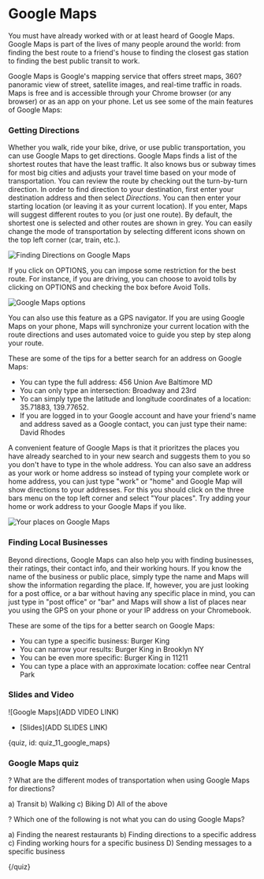 # Google Maps

You must have already worked with or at least heard of Google Maps. Google Maps is part of the lives of many people around the world: from finding the best route to a friend's house to finding the closest gas station to finding the best public transit to work.

Google Maps is Google's mapping service that offers street maps, 360? panoramic view of street, satellite images, and real-time traffic in roads. Maps is free and is accessible through your Chrome browser (or any browser) or as an app on your phone. Let us see some of the main features of Google Maps:

### Getting Directions

Whether you walk, ride your bike, drive, or use public transportation, you can use Google Maps to get directions. Google Maps finds a list of the shortest routes that have the least traffic. It also knows bus or subway times for most big cities and adjusts your travel time based on your mode of transportation. You can review the route by checking out the turn-by-turn direction. In order to find direction to your destination, first enter your destination address and then select *Directions*. You can then enter your starting location (or leaving it as your current location). If you enter, Maps will suggest different routes to you (or just one route). By default, the shortest one is selected and other routes are shown in grey. You can easily change the mode of transportation by selecting different icons shown on the top left corner (car, train, etc.).

![Finding Directions on Google Maps](./img/11_google_maps/00_direction.png)

If you click on OPTIONS, you can impose some restriction for the best route. For instance, if you are driving, you can choose to avoid tolls by clicking on OPTIONS and checking the box before Avoid Tolls.

![Google Maps options](images/11_google_maps/01_options.png)

You can also use this feature as a GPS navigator. If you are using Google Maps on your phone, Maps will synchronize your current location with the route directions and uses automated voice to guide you step by step along your route. 

These are some of the tips for a better search for an address on Google Maps:

- You can type the full address: 456 Union Ave Baltimore MD
- You can only type an intersection: Broadway and 23rd
- Yo can simply type the latitude and longitude coordinates of a location: 35.71883, 139.77652.
- If you are logged in to your Google account and have your friend's name and address saved as a Google contact, you can just type their name: David Rhodes

A convenient feature of Google Maps is that it prioritzes the places you have already searched to in your new search and suggests them to you so you don't have to type in the whole address. You can also save an address as your work or home address so instead of typing your complete work or home address, you can just type "work" or "home" and Google Map will show directions to your addresses. For this you should click on the three bars menu on the top left corner and select "Your places". Try adding your home or work address to your Google Maps if you like.

![Your places on Google Maps](images/11_google_maps/02_your_places.png)

### Finding Local Businesses

Beyond directions, Google Maps can also help you with finding businesses, their ratings, their contact info, and their working hours. If you know the name of the business or public place, simply type the name and Maps will show the information regarding the place. If, however, you are just looking for a post office, or a bar without having any specific place in mind, you can just type in "post office" or "bar" and Maps will show a list of places near you using the GPS on your phone or your IP address on your Chromebook.

These are some of the tips for a better search on Google Maps:

- You can type a specific business: Burger King
- You can narrow your results: Burger King in Brooklyn NY
- You can be even more specific: Burger King in 11211
- You can type a place with an approximate location: coffee near Central Park

### Slides and Video

![Google Maps](ADD VIDEO LINK)

* [Slides](ADD SLIDES LINK)

{quiz, id: quiz_11_google_maps}

### Google Maps quiz

? What are the different modes of transportation when using Google Maps for directions?

a) Transit
b) Walking
c) Biking
D) All of the above

? Which one of the following is not what you can do using Google Maps?

a) Finding the nearest restaurants
b) Finding directions to a specific address
c) Finding working hours for a specific business
D) Sending messages to a specific business

{/quiz}

